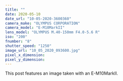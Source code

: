 ```yaml
---
title: ""
date: 2020-05-10
date_url: "10-05-2020-3600360"
camera_make: "OLYMPUS CORPORATION"
camera_model: "E-M10MarkII"
lens_model: "OLYMPUS M.40-150mm F4.0-5.6 R"
iso: "200"
fnumber: "8"
shutter_speed: "1250"
image_url: "10_05_2020_093600.jpg"
pixel_x_dimension: 
pixel_y_dimension: 
---
```


This post features an image taken with an E-M10MarkII.